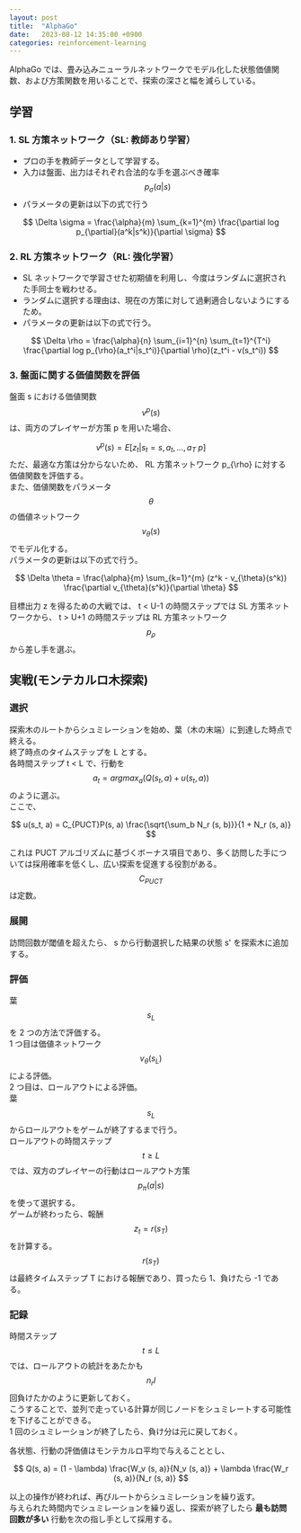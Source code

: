 ```yaml
---
layout: post
title:  "AlphaGo"
date:   2023-08-12 14:35:00 +0900
categories: reinforcement-learning
---
```


AlphaGo では、畳み込みニューラルネットワークでモデル化した状態価値関数、および方策関数を用いることで、探索の深さと幅を減らしている。

## 学習

### 1. SL 方策ネットワーク（SL: 教師あり学習）

- プロの手を教師データとして学習する。
- 入力は盤面、出力はそれぞれ合法的な手を選ぶべき確率 $$p_{\sigma}(a \vert s)$$
- パラメータの更新は以下の式で行う

$$
\Delta \sigma = \frac{\alpha}{m} \sum_{k=1}^{m} \frac{\partial log p_{\partial}(a^k|s^k)}{\partial \sigma}
$$

### 2. RL 方策ネットワーク（RL: 強化学習）

- SL ネットワークで学習させた初期値を利用し、今度はランダムに選択された手同士を戦わせる。
- ランダムに選択する理由は、現在の方策に対して過剰適合しないようにするため。
- パラメータの更新は以下の式で行う。

$$
\Delta \rho = \frac{\alpha}{n} \sum_{i=1}^{n} \sum_{t=1}^{T^i} \frac{\partial log p_{\rho}(a_t^i|s_t^i)}{\partial \rho}(z_t^i - v(s_t^i))
$$

### 3. 盤面に関する価値関数を評価

盤面 s における価値関数 $$v^p(s)$$ は、両方のプレイヤーが方策 p を用いた場合、

$$
v^p(s) = E[z_t|s_t = s, a_t, ..., a_T ~ p]
$$
ただ、最適な方策は分からないため、 RL 方策ネットワーク p_{\rho} に対する価値関数を評価する。  
また、価値関数をパラメータ $$\theta$$ の価値ネットワーク $$v_{\theta}(s)$$ でモデル化する。  
パラメータの更新は以下の式で行う。

$$
\Delta \theta = \frac{\alpha}{m} \sum_{k=1}^{m} (z^k - v_{\theta}(s^k)) \frac{\partial v_{\theta}(s^k)}{\partial \theta}
$$

目標出力 z を得るための大戦では、 t < U-1 の時間ステップでは SL 方策ネットワークから、 t > U+1 の時間ステップは RL 方策ネットワーク $$p_{\rho}$$ から差し手を選ぶ。

## 実戦(モンテカルロ木探索)

### 選択

探索木のルートからシュミレーションを始め、葉（木の末端）に到達した時点で終える。  
終了時点のタイムステップを L とする。  
各時間ステップ t < L で、行動を $$a_t = argmax_a(Q(s_t, a) + u(s_t, a))$$ のように選ぶ。  
ここで、

$$
u(s_t, a) = C_{PUCT}P(s, a) \frac{\sqrt{\sum_b N_r (s, b)}}{1 + N_r (s, a)}
$$

これは PUCT アルゴリズムに基づくボーナス項目であり、多く訪問した手については採用確率を低くし、広い探索を促進する役割がある。  
$$C_{PUCT}$$ は定数。

### 展開

訪問回数が閾値を超えたら、 s から行動選択した結果の状態 s' を探索木に追加する。

### 評価

葉 $$s_L$$ を 2 つの方法で評価する。  
1 つ目は価値ネットワーク $$v_{\theta}(s_L)$$ による評価。  
2 つ目は、ロールアウトによる評価。  
葉 $$s_L$$ からロールアウトをゲームが終了するまで行う。  
ロールアウトの時間ステップ $$ t \geq L$$ では、双方のプレイヤーの行動はロールアウト方策 $$p_{\pi}(a|s)$$ を使って選択する。  
ゲームが終わったら、報酬 $$z_t = r(s_T)$$ を計算する。  
$$r(s_T)$$ は最終タイムステップ T における報酬であり、買ったら 1、負けたら -1 である。

### 記録

時間ステップ $$t \leq L$$ では、ロールアウトの統計をあたかも $$n_rl$$ 回負けたかのように更新しておく。  
こうすることで、並列で走っている計算が同じノードをシュミレートする可能性を下げることができる。  
1 回のシュミレーションが終了したら、負け分は元に戻しておく。  
  
各状態、行動の評価値はモンテカルロ平均で与えることとし、

$$
Q(s, a) = (1 - \lambda) \frac{W_v (s, a)}{N_v (s, a)} + \lambda \frac{W_r (s, a)}{N_r (s, a)}
$$

以上の操作が終われば、再びルートからシュミレーションを繰り返す。  
与えられた時間内でシュミレーションを繰り返し、探索が終了したら **最も訪問回数が多い** 行動を次の指し手として採用する。

